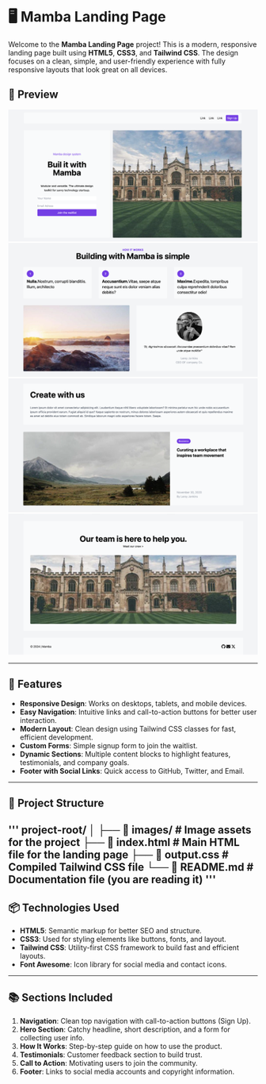 # 🖥️ Mamba Landing Page

Welcome to the **Mamba Landing Page** project! This is a modern, responsive landing page built using **HTML5**, **CSS3**, and **Tailwind CSS**. The design focuses on a clean, simple, and user-friendly experience with fully responsive layouts that look great on all devices. 

## 📸 Preview

![Project Preview](src/img/Page-1.png)
![Project Preview](src/img/Page-2.png)
![Project Preview](src/img/Page-3.png)
![Project Preview](src/img/Page-4.png)

---

## 🚀 Features

- **Responsive Design**: Works on desktops, tablets, and mobile devices.  
- **Easy Navigation**: Intuitive links and call-to-action buttons for better user interaction.  
- **Modern Layout**: Clean design using Tailwind CSS classes for fast, efficient development.  
- **Custom Forms**: Simple signup form to join the waitlist.  
- **Dynamic Sections**: Multiple content blocks to highlight features, testimonials, and company goals.  
- **Footer with Social Links**: Quick access to GitHub, Twitter, and Email.  

---

## 📂 Project Structure
'''
project-root/
│
├── 📁 images/             # Image assets for the project
├── 📄 index.html          # Main HTML file for the landing page
├── 📄 output.css          # Compiled Tailwind CSS file
└── 📄 README.md           # Documentation file (you are reading it)
'''
---

## 📦 Technologies Used

- **HTML5**: Semantic markup for better SEO and structure.  
- **CSS3**: Used for styling elements like buttons, fonts, and layout.  
- **Tailwind CSS**: Utility-first CSS framework to build fast and efficient layouts.  
- **Font Awesome**: Icon library for social media and contact icons.  

---

## 📚 Sections Included

1. **Navigation**: Clean top navigation with call-to-action buttons (Sign Up).  
2. **Hero Section**: Catchy headline, short description, and a form for collecting user info.  
3. **How It Works**: Step-by-step guide on how to use the product.  
4. **Testimonials**: Customer feedback section to build trust.  
5. **Call to Action**: Motivating users to join the community.  
6. **Footer**: Links to social media accounts and copyright information.  
